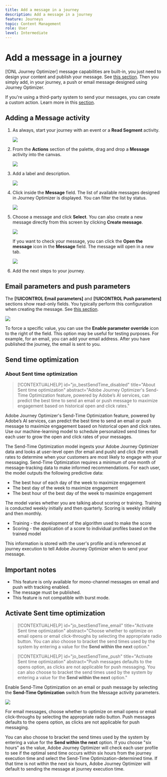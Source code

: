 ```yaml
---
title: Add a message in a journey
description: Add a message in a journey
feature: Journeys
topic: Content Management
role: User
level: Intermediate
---
```

# Add a message in a journey

[!DNL Journey Optimizer] message capabilities are built-in, you just need to design your content and publish your message. See [this section](../get-started-content.md). Then you simply add, in your journey, a push or email message designed using Journey Optimizer. 

If you're using a third-party system to send your messages, you can create a custom action. Learn more in this [section](../action/action.md).

## Adding a Message activity

1. As always, start your journey with an event or a **Read Segment** activity.

   ![](../assets/jo-message0.png)

1. From the **Actions** section of the palette, drag and drop a **Message** activity into the canvas.  

   ![](../assets/jo-message1.png)

1. Add a label and description.

   ![](../assets/jo-message2.png)

1. Click inside the **Message** field. The list of available messages designed in Journey Optimizer is displayed. You can filter the list by status. 

   ![](../assets/jo-message3.png)

1. Choose a message and click **Select**. You can also create a new message directly from this screen by clicking **Create message**.

   ![](../assets/jo-message4-ter.png)

   If you want to check your message, you can click the **Open the message** icon in the **Message** field. The message will open in a new tab.

   ![](../assets/jo-message4-bis.png)

1. Add the next steps to your journey.

## Email parameters and push parameters

The **[!UICONTROL Email parameters]** and **[!UICONTROL Push parameters]** sections show read-only fields. You typically perform this configuration when creating the message. See [this section](../get-started-content.md). 

![](../assets/jo-message4.png)

To force a specific value, you can use the **Enable parameter override** icon to the right of the field. This option may be useful for testing purposes. For example, for an email, you can add your email address. After you have published the journey, the email is sent to you.

## Send time optimization

### About Sent time optimization
>[!CONTEXTUALHELP]
>id="jo_bestSendTime_disabled"
>title="About Sent time optimization"
>abstract="Adobe Journey Optimizer's Send-Time Optimization feature, powered by Adobe’s AI services, can predict the best time to send an email or push message to maximize engagement based on historical open and click rates."

Adobe Journey Optimizer's Send-Time Optimization feature, powered by Adobe’s AI services, can predict the best time to send an email or push message to maximize engagement based on historical open and click rates. Use our machine-learning model to schedule personalized send times for each user to grow the open and click rates of your messages.

The Send-Time Optimization model ingests your Adobe Journey Optimizer data and looks at user-level open (for email and push) and click (for email) rates to determine when your customers are most likely to engage with your messaging. Send-Time Optimization requires a minimum of one month of message-tracking data to make informed recommendations. For each user, the model outputs the following predictive data:

* The best hour of each day of the week to maximize engagement
* The best day of the week to maximize engagement
* The best hour of the best day of the week to maximize engagement

The model varies whether you are talking about scoring or training. Training is conducted weekly initially and then quarterly. Scoring is weekly initially and then monthly.

* Training - the development of the algorithm used to make the score
* Scoring - the application of a score to individual profiles based on the trained model

This information is stored with the user's profile and is referenced at journey execution to tell Adobe Journey Optimizer when to send your message. 

## Important notes

* This feature is only available for mono-channel messages on email and push with tracking enabled.
* The message must be published.
* This feature is not compatible with burst mode.

## Activate Sent time optimization
>[!CONTEXTUALHELP]
>id="jo_bestSendTime_email"
>title="Activate Sent time optimization"
>abstract="Choose whether to optimize on email opens or email click-throughs by selecting the appropriate radio button. You can also choose to bracket the send times used by the system by entering a value for the **Send within the next** option."

>[!CONTEXTUALHELP]
>id="jo_bestSendTime_push"
>title="Activate Sent time optimization"
>abstract="Push messages defaults to the opens option, as clicks are not applicable for push messaging. You can also choose to bracket the send times used by the system by entering a value for the **Send within the next** option."

Enable Send-Time Optimization on an email or push message by selecting the **Send-Time Optimization** switch from the Message activity parameters. 

![](../assets/jo-message5.png)

For email messages, choose whether to optimize on email opens or email click-throughs by selecting the appropriate radio button. Push messages defaults to the opens option, as clicks are not applicable for push messaging. 

You can also choose to bracket the send times used by the system by entering a value for the **Send within the next** option. If you choose "six hours" as the value, Adobe Journey Optimizer will check each user profile to see if the optimal send time occurs within six hours from the journey execution time and select the Send-Time Optimization-determined time. If that time is not within the next six hours, Adobe Journey Optimizer will default to sending the message at journey execution time. 

